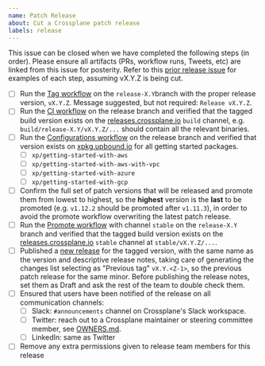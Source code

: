 ```yaml
---
name: Patch Release
about: Cut a Crossplane patch release
labels: release
---
```


<!--
Issue title should be in the following format:

    Cut vX.Y.Z Release on DATE

For example:

    Cut v1.3.1 on June 29, 2021.

Please assign the release manager to the issue.
-->

This issue can be closed when we have completed the following steps (in order).
Please ensure all artifacts (PRs, workflow runs, Tweets, etc) are linked from
this issue for posterity. Refer to this [prior release issue][release-1.11.1] for
examples of each step, assuming vX.Y.Z is being cut.

- [ ] Run the [Tag workflow][tag-workflow] on the `release-X.Y`branch with the proper release version, `vX.Y.Z`. Message suggested, but not required: `Release vX.Y.Z`.
- [ ] Run the [CI workflow][ci-workflow] on the release branch and verified that the tagged build version exists on the [releases.crossplane.io] `build` channel, e.g. `build/release-X.Y/vX.Y.Z/...` should contain all the relevant binaries.
- [ ] Run the [Configurations workflow][configurations-workflow] on the release branch and verified  that version exists on [xpkg.upbound.io] for all getting started packages.
  - [ ] `xp/getting-started-with-aws`
  - [ ] `xp/getting-started-with-aws-with-vpc`
  - [ ] `xp/getting-started-with-azure`
  - [ ] `xp/getting-started-with-gcp`
- [ ] Confirm the full set of patch versions that will be released and promote them from lowest to highest, so the **highest** version is the **last** to be promoted (e.g. `v1.12.2` should be promoted after `v1.11.3`), in order to avoid the promote workflow overwriting the latest patch release.
- [ ] Run the [Promote workflow][promote-workflow] with channel `stable` on the `release-X.Y` branch and verified that the tagged build version exists on the [releases.crossplane.io] `stable` channel at `stable/vX.Y.Z/...`.
- [ ] Published a [new release] for the tagged version, with the same name as the version and descriptive release notes, taking care of generating the changes list selecting as "Previous tag" `vX.Y.<Z-1>`, so the previous patch release for the same minor. Before publishing the release notes, set them as Draft and ask the rest of the team to double check them.
- [ ] Ensured that users have been notified of the release on all communication channels:
  - [ ] Slack: `#announcements` channel on Crossplane's Slack workspace.
  - [ ] Twitter: reach out to a Crossplane maintainer or steering committee member, see [OWNERS.md][owners].
  - [ ] LinkedIn: same as Twitter
- [ ] Remove any extra permissions given to release team members for this release

<!-- Named Links -->
[ci-workflow]: https://github.com/crossplane/crossplane/actions/workflows/ci.yml
[configurations-workflow]: https://github.com/crossplane/crossplane/actions/workflows/configurations.yml
[new release]: https://github.com/crossplane/crossplane/releases/new
[owners]: https://github.com/crossplane/crossplane/blob/master/OWNERS.md
[promote-workflow]: https://github.com/crossplane/crossplane/actions/workflows/promote.yml
[release-1.11.1]: https://github.com/crossplane/crossplane/issues/3796
[releases table]: https://github.com/crossplane/crossplane#releases
[releases.crossplane.io]: https://releases.crossplane.io
[tag-workflow]: https://github.com/crossplane/crossplane/actions/workflows/tag.yml
[xpkg.upbound.io]: https://marketplace.upbound.io/configurations?query=getting-started
